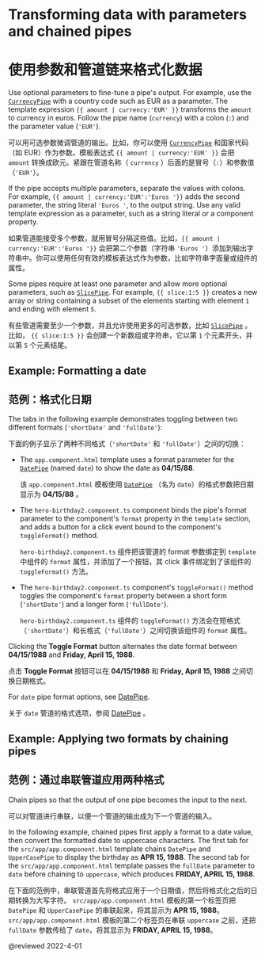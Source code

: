 # Transforming data with parameters and chained pipes

# 使用参数和管道链来格式化数据

Use optional parameters to fine-tune a pipe's output.
For example, use the [`CurrencyPipe`](api/common/CurrencyPipe "API reference") with a country code such as EUR as a parameter.
The template expression `{{ amount | currency:'EUR' }}` transforms the `amount` to currency in euros.
Follow the pipe name (`currency`) with a colon (`:`) and the parameter value (`'EUR'`).

可以用可选参数微调管道的输出。比如，你可以使用 [`CurrencyPipe`](api/common/CurrencyPipe "API 参考") 和国家代码（如 EUR）作为参数。模板表达式 `{{ amount | currency:'EUR' }}` 会把 `amount` 转换成欧元。紧跟在管道名称（ `currency` ）后面的是冒号（`:`）和参数值（`'EUR'`）。

If the pipe accepts multiple parameters, separate the values with colons.
For example, `{{ amount | currency:'EUR':'Euros '}}` adds the second parameter, the string literal `'Euros '`, to the output string. Use any valid template expression as a parameter, such as a string literal or a component property.

如果管道能接受多个参数，就用冒号分隔这些值。比如，`{{ amount | currency:'EUR':'Euros '}}` 会把第二个参数（字符串 `'Euros '`）添加到输出字符串中。你可以使用任何有效的模板表达式作为参数，比如字符串字面量或组件的属性。

Some pipes require at least one parameter and allow more optional parameters, such as [`SlicePipe`](api/common/SlicePipe "API reference for SlicePipe"). For example, `{{ slice:1:5 }}` creates a new array or string containing a subset of the elements starting with element `1` and ending with element `5`.

有些管道需要至少一个参数，并且允许使用更多的可选参数，比如 [`SlicePipe`](api/common/SlicePipe "SlicePipe 的 API 参考") 。比如， `{{ slice:1:5 }}` 会创建一个新数组或字符串，它以第 `1` 个元素开头，并以第 `5` 个元素结尾。

## Example: Formatting a date

## 范例：格式化日期

The tabs in the following example demonstrates toggling between two different formats (`'shortDate'` and `'fullDate'`):

下面的例子显示了两种不同格式（`'shortDate'` 和 `'fullDate'`）之间的切换：

* The `app.component.html` template uses a format parameter for the [`DatePipe`](api/common/DatePipe) (named `date`) to show the date as **04/15/88**.

  该 `app.component.html` 模板使用 [`DatePipe`](api/common/DatePipe) （名为 `date`）的格式参数把日期显示为 **04/15/88** 。

* The `hero-birthday2.component.ts` component binds the pipe's format parameter to the component's `format` property in the `template` section, and adds a button for a click event bound to the component's `toggleFormat()` method.

  `hero-birthday2.component.ts` 组件把该管道的 format 参数绑定到 `template` 中组件的 `format` 属性，并添加了一个按钮，其 click 事件绑定到了该组件的 `toggleFormat()` 方法。

* The `hero-birthday2.component.ts` component's `toggleFormat()` method toggles the component's `format` property between a short form
  (`'shortDate'`) and a longer form (`'fullDate'`).

  `hero-birthday2.component.ts` 组件的 `toggleFormat()` 方法会在短格式（`'shortDate'`）和长格式（`'fullDate'`）之间切换该组件的 `format` 属性。

<code-tabs>
    <code-pane header="src/app/app.component.html" region="format-birthday" path="pipes/src/app/app.component.html"></code-pane>
    <code-pane header="src/app/hero-birthday2.component.ts (template)" region="template" path="pipes/src/app/hero-birthday2.component.ts"></code-pane>
    <code-pane header="src/app/hero-birthday2.component.ts (class)" region="class" path="pipes/src/app/hero-birthday2.component.ts"></code-pane>
</code-tabs>

Clicking the **Toggle Format** button alternates the date format between **04/15/1988** and **Friday, April 15, 1988**.

点击 **Toggle Format** 按钮可以在 **04/15/1988** 和 **Friday, April 15, 1988** 之间切换日期格式。

<div class="alert is-helpful">

For `date` pipe format options, see [DatePipe](api/common/DatePipe "DatePipe API Reference page").

关于 `date` 管道的格式选项，参阅 [DatePipe](api/common/DatePipe "DatePipe API 参考手册页面") 。

</div>

## Example: Applying two formats by chaining pipes

## 范例：通过串联管道应用两种格式

Chain pipes so that the output of one pipe becomes the input to the next.

可以对管道进行串联，以便一个管道的输出成为下一个管道的输入。

In the following example, chained pipes first apply a format to a date value, then convert the formatted date to uppercase characters.
The first tab for the `src/app/app.component.html` template chains `DatePipe` and `UpperCasePipe` to display the birthday as **APR 15, 1988**.
The second tab for the `src/app/app.component.html` template passes the `fullDate` parameter to `date` before chaining to `uppercase`, which produces **FRIDAY, APRIL 15, 1988**.

在下面的范例中，串联管道首先将格式应用于一个日期值，然后将格式化之后的日期转换为大写字符。 `src/app/app.component.html` 模板的第一个标签页把 `DatePipe` 和 `UpperCasePipe` 的串联起来，将其显示为 **APR 15, 1988**。`src/app/app.component.html` 模板的第二个标签页在串联 `uppercase` 之前，还把 `fullDate` 参数传给了 `date`，将其显示为 **FRIDAY, APRIL 15, 1988**。

<code-tabs>
    <code-pane header="src/app/app.component.html (1)" region="chained-birthday" path="pipes/src/app/app.component.html"></code-pane>
    <code-pane header="src/app/app.component.html (2)" region="chained-parameter-birthday" path="pipes/src/app/app.component.html"></code-pane>
</code-tabs>

@reviewed 2022-4-01